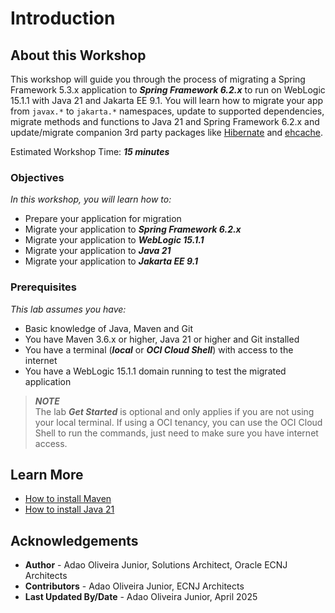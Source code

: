 # Introduction

## About this Workshop

This workshop will guide you through the process of migrating a Spring Framework 5.3.x application to ***Spring Framework 6.2.x*** to run on WebLogic 15.1.1 with Java 21 and Jakarta EE 9.1. You will learn how to migrate your app from `javax.*` to `jakarta.*` namespaces, update to supported dependencies, migrate methods and functions to Java 21 and Spring Framework 6.2.x and update/migrate companion 3rd party packages like [Hibernate](https://hibernate.org) and [ehcache](https://www.ehcache.org).

Estimated Workshop Time: ***15 minutes***

### Objectives

*In this workshop, you will learn how to:*

* Prepare your application for migration
* Migrate your application to ***Spring Framework 6.2.x***
* Migrate your application to ***WebLogic 15.1.1***
* Migrate your application to ***Java 21***
* Migrate your application to ***Jakarta EE 9.1***

### Prerequisites

*This lab assumes you have:*

* Basic knowledge of Java, Maven and Git
* You have Maven 3.6.x or higher, Java 21 or higher and Git installed
* You have a terminal (***local*** or ***OCI Cloud Shell***) with access to the internet
* You have a WebLogic 15.1.1 domain running to test the migrated application

> ***NOTE*** </br>
> The lab ***Get Started*** is optional and only applies if you are not using your local terminal. If using a OCI tenancy, you can use the OCI Cloud Shell to run the commands, just need to make sure you have internet access.

## Learn More

* [How to install Maven](https://maven.apache.org/install.html)
* [How to install Java 21](https://www.oracle.com/java/technologies/downloads/#java21)

## Acknowledgements

* **Author** - Adao Oliveira Junior, Solutions Architect, Oracle ECNJ Architects
* **Contributors** - Adao Oliveira Junior, ECNJ Architects
* **Last Updated By/Date** - Adao Oliveira Junior, April 2025
